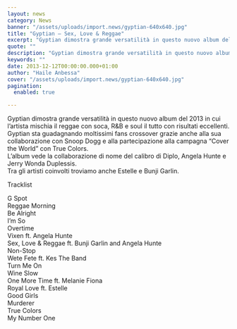 ```yaml
---
layout: news
category: News
banner: "/assets/uploads/import.news/gyptian-640x640.jpg"
title: "Gyptian – Sex, Love & Reggae"
excerpt: "Gyptian dimostra grande versatilità in questo nuovo album del 2013 in cui l’artista mischia il reggae con soca, R&B e soul il tutto con risultati eccellenti. Gyptian sta guadagnando moltissimi fans crossover grazie anche alla sua collaborazione con Snoop Dogg e alla partecipazione alla campagna “Cover the World” con True Colors. L’album vede la collaborazione [&hellip"
quote: ""
description: "Gyptian dimostra grande versatilità in questo nuovo album del 2013 in cui l’artista mischia il reggae con soca, R&B e soul il tutto con risultati eccellenti. Gyptian sta guadagnando moltissimi fans crossover grazie anche alla sua collaborazione con Snoop Dogg e alla partecipazione alla campagna “Cover the World” con True Colors. L’album vede la collaborazione [&hellip"
keywords: ""
date: 2013-12-12T00:00:00.000+01:00
author: "Haile Anbessa"
cover: "/assets/uploads/import.news/gyptian-640x640.jpg"
pagination:
  enabled: true

---
```


[](https://hotmc.com/gyptian-sex-love-reggae/gyptian/)

Gyptian dimostra grande versatilità in questo nuovo album del 2013 in cui l’artista mischia il reggae con soca, R&B e soul il tutto con risultati eccellenti.  
Gyptian sta guadagnando moltissimi fans crossover grazie anche alla sua collaborazione con Snoop Dogg e alla partecipazione alla campagna “Cover the World” con True Colors.  
L’album vede la collaborazione di nome del calibro di Diplo, Angela Hunte e Jerry Wonda Duplessis.  
Tra gli artisti coinvolti troviamo anche Estelle e Bunji Garlin.

Tracklist

G Spot  
Reggae Morning  
Be Alright  
I’m So  
Overtime  
Vixen ft. Angela Hunte  
Sex, Love & Reggae ft. Bunji Garlin and Angela Hunte  
Non-Stop  
Wete Fete ft. Kes The Band  
Turn Me On  
Wine Slow  
One More Time ft. Melanie Fiona  
Royal Love ft. Estelle  
Good Girls  
Murderer  
True Colors  
My Number One